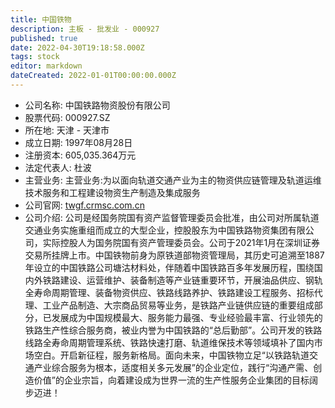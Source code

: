 ```yaml
---
title: 中国铁物
description: 主板 - 批发业 - 000927
published: true
date: 2022-04-30T19:18:58.000Z
tags: stock
editor: markdown
dateCreated: 2022-01-01T00:00:00.000Z
---
```


- 公司名称: 中国铁路物资股份有限公司
- 股票代码: 000927.SZ
- 所在地: 天津 - 天津市
- 成立日期: 1997年08月28日
- 注册资本: 605,035.364万元
- 法定代表人: 杜波
- 主营业务: 主营业务:为以面向轨道交通产业为主的物资供应链管理及轨道运维技术服务和工程建设物资生产制造及集成服务
- 公司官网: [twgf.crmsc.com.cn](twgf.crmsc.com.cn)
- 公司介绍: 公司是经国务院国有资产监督管理委员会批准，由公司对所属轨道交通业务实施重组而成立的大型企业，控股股东为中国铁路物资集团有限公司，实际控股人为国务院国有资产管理委员会。公司于2021年1月在深圳证券交易所挂牌上市。中国铁物前身为原铁道部物资管理局，其历史可追溯至1887年设立的中国铁路公司塘沽材料处，伴随着中国铁路百多年发展历程，围绕国内外铁路建设、运营维护、装备制造等产业链重要环节，开展油品供应、钢轨全寿命周期管理、装备物资供应、铁路线路养护、铁路建设工程服务、招标代理、工业产品制造、大宗商品贸易等业务，是铁路产业链供应链的重要组成部分，已发展成为中国规模最大、服务能力最强、专业经验最丰富、行业领先的铁路生产性综合服务商，被业内誉为中国铁路的“总后勤部”。公司开发的铁路线路全寿命周期管理系统、铁路快速打磨、轨道维保技术等领域填补了国内市场空白。开启新征程，服务新格局。面向未来，中国铁物立足“以铁路轨道交通产业综合服务为根本，适度相关多元发展”的企业定位，践行“沟通产需、创造价值”的企业宗旨，向着建设成为世界一流的生产性服务企业集团的目标阔步迈进！


